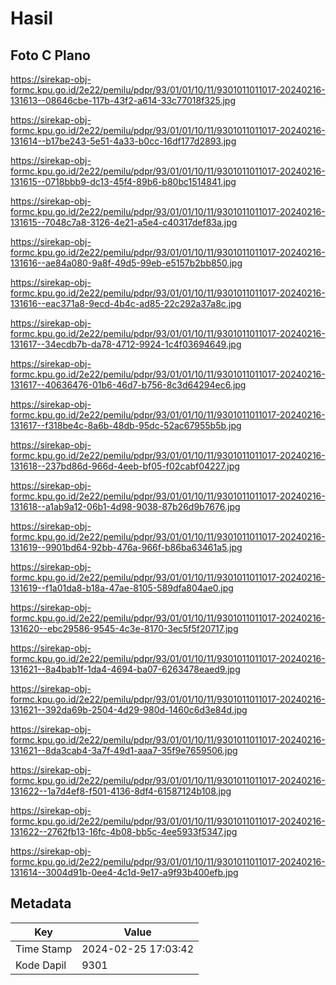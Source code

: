 # Hasil

## Foto C Plano

https://sirekap-obj-formc.kpu.go.id/2e22/pemilu/pdpr/93/01/01/10/11/9301011011017-20240216-131613--08646cbe-117b-43f2-a614-33c77018f325.jpg

https://sirekap-obj-formc.kpu.go.id/2e22/pemilu/pdpr/93/01/01/10/11/9301011011017-20240216-131614--b17be243-5e51-4a33-b0cc-16df177d2893.jpg

https://sirekap-obj-formc.kpu.go.id/2e22/pemilu/pdpr/93/01/01/10/11/9301011011017-20240216-131615--0718bbb9-dc13-45f4-89b6-b80bc1514841.jpg

https://sirekap-obj-formc.kpu.go.id/2e22/pemilu/pdpr/93/01/01/10/11/9301011011017-20240216-131615--7048c7a8-3126-4e21-a5e4-c40317def83a.jpg

https://sirekap-obj-formc.kpu.go.id/2e22/pemilu/pdpr/93/01/01/10/11/9301011011017-20240216-131616--ae84a080-9a8f-49d5-99eb-e5157b2bb850.jpg

https://sirekap-obj-formc.kpu.go.id/2e22/pemilu/pdpr/93/01/01/10/11/9301011011017-20240216-131616--eac371a8-9ecd-4b4c-ad85-22c292a37a8c.jpg

https://sirekap-obj-formc.kpu.go.id/2e22/pemilu/pdpr/93/01/01/10/11/9301011011017-20240216-131617--34ecdb7b-da78-4712-9924-1c4f03694649.jpg

https://sirekap-obj-formc.kpu.go.id/2e22/pemilu/pdpr/93/01/01/10/11/9301011011017-20240216-131617--40636476-01b6-46d7-b756-8c3d64294ec6.jpg

https://sirekap-obj-formc.kpu.go.id/2e22/pemilu/pdpr/93/01/01/10/11/9301011011017-20240216-131617--f318be4c-8a6b-48db-95dc-52ac67955b5b.jpg

https://sirekap-obj-formc.kpu.go.id/2e22/pemilu/pdpr/93/01/01/10/11/9301011011017-20240216-131618--237bd86d-966d-4eeb-bf05-f02cabf04227.jpg

https://sirekap-obj-formc.kpu.go.id/2e22/pemilu/pdpr/93/01/01/10/11/9301011011017-20240216-131618--a1ab9a12-06b1-4d98-9038-87b26d9b7676.jpg

https://sirekap-obj-formc.kpu.go.id/2e22/pemilu/pdpr/93/01/01/10/11/9301011011017-20240216-131619--9901bd64-92bb-476a-966f-b86ba63461a5.jpg

https://sirekap-obj-formc.kpu.go.id/2e22/pemilu/pdpr/93/01/01/10/11/9301011011017-20240216-131619--f1a01da8-b18a-47ae-8105-589dfa804ae0.jpg

https://sirekap-obj-formc.kpu.go.id/2e22/pemilu/pdpr/93/01/01/10/11/9301011011017-20240216-131620--ebc29586-9545-4c3e-8170-3ec5f5f20717.jpg

https://sirekap-obj-formc.kpu.go.id/2e22/pemilu/pdpr/93/01/01/10/11/9301011011017-20240216-131621--8a4bab1f-1da4-4694-ba07-6263478eaed9.jpg

https://sirekap-obj-formc.kpu.go.id/2e22/pemilu/pdpr/93/01/01/10/11/9301011011017-20240216-131621--392da69b-2504-4d29-980d-1460c6d3e84d.jpg

https://sirekap-obj-formc.kpu.go.id/2e22/pemilu/pdpr/93/01/01/10/11/9301011011017-20240216-131621--8da3cab4-3a7f-49d1-aaa7-35f9e7659506.jpg

https://sirekap-obj-formc.kpu.go.id/2e22/pemilu/pdpr/93/01/01/10/11/9301011011017-20240216-131622--1a7d4ef8-f501-4136-8df4-61587124b108.jpg

https://sirekap-obj-formc.kpu.go.id/2e22/pemilu/pdpr/93/01/01/10/11/9301011011017-20240216-131622--2762fb13-16fc-4b08-bb5c-4ee5933f5347.jpg

https://sirekap-obj-formc.kpu.go.id/2e22/pemilu/pdpr/93/01/01/10/11/9301011011017-20240216-131614--3004d91b-0ee4-4c1d-9e17-a9f93b400efb.jpg


## Metadata

| Key        | Value               |
| ---------- | ------------------- |
| Time Stamp | 2024-02-25 17:03:42 |
| Kode Dapil | 9301                |




